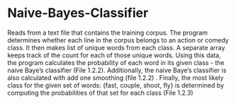 # Naive-Bayes-Classifier

Reads from a text file that contains the training corpus. The program determines whether each line in the corpus belongs to an action or comedy class. It then makes list of unique words from each class. A separate array keeps track of the count for each of those unique words. Using this data, the program calculates the probability of each word in its given class - the naive Baye’s classifier (File 1.2.2). Additionally, the naive Baye’s classifier is also calculated with add one smoothing (file 1.2.2) . Finally, the most likely class for the given set of words: {fast, couple, shoot, fly} is determined by computing the probabilities of that set for each class (File 1.2.3)
